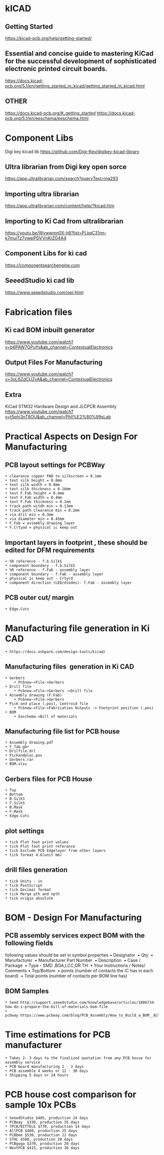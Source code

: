 # kICAD

## Getting Started
https://kicad-pcb.org/help/getting-started/

## Essential and concise guide to mastering KiCad for the successful development of sophisticated electronic printed circuit boards.
https://docs.kicad-pcb.org/5.1/en/getting_started_in_kicad/getting_started_in_kicad.html

## OTHER
https://docs.kicad-pcb.org/#_getting_started
https://docs.kicad-pcb.org/5.1/en/eeschema/eeschema.html


# Component Libs
Digi key kicad lib 
https://github.com/Digi-Key/digikey-kicad-library 

## Ultra librarian from Digi key open sorce 
https://app.ultralibrarian.com/search?queryText=ina293 

## Importing ultra librarian 
https://app.ultralibrarian.com/content/help/?kicad.htm 

## Importing to Ki Cad from ultralibrarian 
https://youtu.be/Wvwwmn0X-h8?list=PLkqC31nn-k7mujTz7vwejPDVVnKrZG4A4 

## Component Libs for ki cad 
https://componentsearchengine.com 

## SeeedStudio ki cad lib 
https://www.seeedstudio.com/opl.html 

# Fabrication files 
## Ki cad BOM inbuilt generator 
https://www.youtube.com/watch?v=b6PAW7GPuYs&ab_channel=ContextualElectronics 

## Output Files For Manufacturing 
https://www.youtube.com/watch?v=3oL6ZdCUZvA&ab_channel=ContextualElectronics 

## Extra 
KiCad STM32 Hardware Design and JLCPCB Assembly 
https://www.youtube.com/watch?v=t5phi3nT8OU&ab_channel=Phil%E2%80%99sLab 

# Practical Aspects on Design For Manufacturing
## PCB layout settings for PCBWay
    • clearance copper PAD to silkscreen = 0.1mm 
    • text silk height = 0.8mm 
    • text silk width = 0.8mm 
    • text silk thickness = 0.16mm 
    • text F.Fab height = 0.4mm 
    • text F.Fab width = 0.4mm 
    • text F.Fab thickness = 0.1mm 
    • track path witdh min = 0.13mm 
    • track path clearance min = 0.2mm 
    • via dril min = 0.3mm 
    • via diameter min = 0.45mm 
    • F.Fab = assembly drawing layer 
    • F.Crtyad = physical ic keep out  
## Important layers in footprint , these should be edited for DFM requirements
    • %R reference - f.b.SilkS 
    • component boundary - f.b.SilkS 
    • %R reference - f.Fab - assembly layer 
    • component boundary - f.Fab - assembly layer 
    • physical ic keep out - Crtyrd 
    • component direction (LED/diodes)- f.Fab - assembly layer 
## PCB outer cut/ margin  
    • Edge.Cuts 
# Manufacturing file generation in Ki CAD 
    • https://docs.oshpark.com/design-tools/kicad/ 
## Manufacturing files  generation in Ki CAD 
    • Gerbers  
        • Pcbnew->File->Gerbers 
    • Drill file  
        • Pcbnew->File->Gerbers ->Drill file 
    • Assembly drawing (F.Fab)  
        • Pcbnew->File->Gerbers 
    • Pick and place (.pos), Centroid file   
        • Pcbnew->File->Fabrication Outputs -> Footprint position (.pos) 
    • BOM  
        • Easchema->Bill of materials 
## Manufacturing file list for PCB house 
    • Assembly drawing.pdf 
    • F_fab.gbr 
    • Drilfile.drl 
    • Pickandplac.pos 
    • Gerbers.rar 
    • BOM.xlxs 
## Gerbers files for PCB House
    • Top
    • Bottom
    • B.SilkS
    • F.SilkS
    • B.Mask
    • F.Mask
    • Edge.Cuts
## plot settings
    • tick Plot foot print values
    • tick Plot foot print referance
    • tick Exclude PCB Edgelayer from other layers
    • tick format 4.6(unit mm)
## drill files generation
    • tick Units - in
    • tick PostScript
    • tick Decimal format
    • tick Merge pth and npth
    • tick origin absolute
# BOM - Design For Manufacturing
## PCB assembly services expect BOM with the following fields  
following values should be set in symbol properties
    • Designator 
    • Qty 
    • Manufacturer 
    • Manufacturer Part Number 
    • Description 
    • Case / Package 
    • Type - SMD ,BGA,LCC,OR TH 
    • Your Instructions / Notes/ Comments
    • Top/Bottom 
    • points (number of contacts the IC has in each board) 
    • Total points (number of contacts per BOM line has) 
## BOM Samples
    • Seed http://support.seeedstudio.com/knowledgebase/articles/1886734-how-do-i-prepare-the-bill-of-materials-bom-file
    • pcbway https://www.pcbway.com/blog/PCB_Assembly/How_to_Build_a_BOM__Bill_Of_Materials_.html
# Time estimations for PCB manufacturer 
    • Takes 2- 3 days to the finalized quotation from any PCB house for assembly service   
    • PCB board manufacturing 2 - 3 days   
    • PCB assemble 4 weeks or 12 - 30 days  
    • Shipping 5 days or 24 hours  
# PCB house cost comparison for sample 10x PCBs
    • SeeedStudio $485, production 24 days
    • PCBway  $330, production 35 days
    • 7PCB/BITTELE $770, production 14 days
    • AllPCB $480, production 25 days
    • PCBbee $530, production 12 days
    • STHL $580, production 28 days
    • PCBgogo $370, production 20 days
    • NextPCB $415, production 30 days
